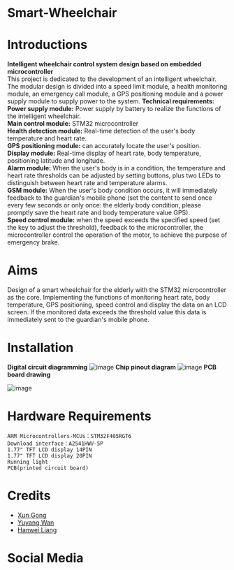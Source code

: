 # Smart-Wheelchair 
# Introductions
**Intelligent wheelchair control system design based on embedded microcontroller**  
This project is dedicated to the development of an intelligent wheelchair. The modular design is divided into a speed limit module, a health monitoring module, an emergency call module, a GPS positioning module and a power supply module to supply power to the system. 
**Technical requirements:**  
**Power supply module:** Power supply by battery to realize the functions of the intelligent wheelchair.  
**Main control module:** STM32 microcontroller  
**Health detection module:** Real-time detection of the user's body temperature and heart rate.   
**GPS positioning module:** can accurately locate the user's position.  
**Display module:** Real-time display of heart rate, body temperature, positioning latitude and longitude.  
**Alarm module:** When the user's body is in a condition, the temperature and heart rate thresholds can be adjusted by setting buttons, plus two LEDs to distinguish between heart rate and temperature alarms.  
**GSM module:** When the user's body condition occurs, it will immediately feedback to the guardian's mobile phone (set the content to send once every few seconds or only once: the elderly body condition, please promptly save the heart rate and body temperature value GPS).  
**Speed control module:** when the speed exceeds the specified speed (set the key to adjust the threshold), feedback to the microcontroller, the microcontroller control the operation of the motor, to achieve the purpose of emergency brake.
# Aims
Design of a smart wheelchair for the elderly with the STM32 microcontroller as the core. Implementing the functions of monitoring heart rate, body temperature, GPS positioning, speed control and display the data on an LCD screen. If the monitored data exceeds the threshold value this data is immediately sent to the guardian's mobile phone.
# Installation
**Digital circuit diagramming**
![image](https://user-images.githubusercontent.com/93221038/163683842-c38218f7-503a-4cfa-b670-8b1953345c86.png)
**Chip pinout diagram**
![image](https://user-images.githubusercontent.com/93221038/163683766-bf6e5b4c-201b-4f43-98e7-d4c6168ecf35.png)
**PCB board drawing**
        
        
        
        
        
![image](https://user-images.githubusercontent.com/93221038/163684213-78e1b1f5-92fb-4b85-a4a0-5a3d691a925f.png)


# Hardware Requirements
    ARM Microcontrollers-MCUs：STM32F405RGT6
    Download interface：A2541HWV-5P
    1.77" TFT LCD display 14PIN
    1.77" TFT LCD display 20PIN
    Running light
    PCB(printed circuit board)
# Credits
* [Xun Gong](https://github.com/gongsmith)  
* [Yuyang Wan](https://github.com/jkZoidberg)  
* [Hanwei Liang](https://github.com/BrippoLiang)
# Social Media


